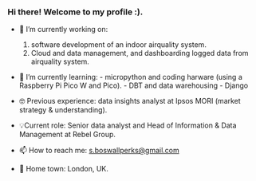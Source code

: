 ### Hi there! Welcome to my profile :).


- 🔭 I’m currently working on:
     1) software development of an indoor airquality system. 
     2) Cloud and data management, and dashboarding logged data from airquality system. 
- 🌱 I’m currently learning:
       - micropython and coding harware (using a Raspberry Pi Pico W and Pico).
       - DBT and data warehousing
       - Django 
- 🤓 Previous experience: data insights analyst at Ipsos MORI (market strategy & understanding).
- 💡Current role: Senior data analyst and Head of Information & Data Management at Rebel Group.

- 📫 How to reach me: s.boswallperks@gmail.com
- 🌇 Home town: London, UK.
  

